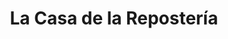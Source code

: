 ---
title: "La Casa de la Repostería"
url: /quilicura/la-casa-de-la-reposteria/
shop: menaje del hogar
---
